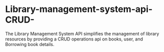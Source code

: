 # Library-management-system-api-CRUD-
The Library Management System API simplifies the management of library resources by providing a CRUD operations api on books, user, and Borrowing book details. 
